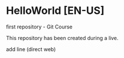 # HelloWorld [EN-US]
 first repository - Git Course

 This repository has been created during a live.
 
 add line (direct web)
